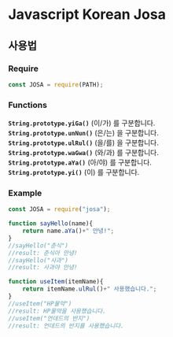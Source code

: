 # Javascript Korean Josa

## 사용법

### Require
```javascript
const JOSA = require(PATH);
```

### Functions
**`String.prototype.yiGa()`**  (이/가) 를 구분합니다.  
**`String.prototype.unNun()`**  (은/는) 을 구분합니다.  
**`String.prototype.ulRul()`**  (을/를) 을 구분합니다.  
**`String.prototype.waGwa()`**  (와/과) 를 구분합니다.  
**`String.prototype.aYa()`**  (아/야) 를 구분합니다.  
**`String.prototype.yi()`**  (이) 를 구분합니다.

### Example
```javascript
const JOSA = require("josa");

function sayHello(name){
    return name.aYa()+" 안녕!";
}
//sayHello("춘식")
//result: 춘식아 안녕!
//sayHello("사과")
//result: 사과야 안녕!

function useItem(itemName){
    return itemName.ulRul()+" 사용했습니다.";
}
//useItem("HP물약")
//result: HP물약을 사용했습니다.
//useItem("언데드의 반지")
//result: 언데드의 반지를 사용했습니다.
```